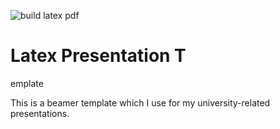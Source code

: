 ![build latex pdf](https://github.com/ficnawode/latex-presentation-template/actions/workflows/latex-build.yaml/badge.svg)

# Latex Presentation T
emplate

This is a beamer template which I use for my university-related presentations.


